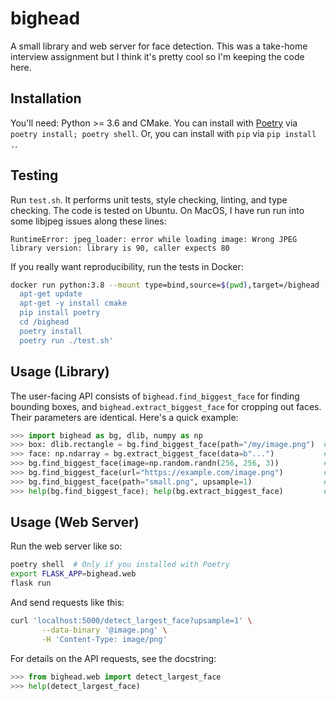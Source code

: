 # bighead

A small library and web server for face detection.
This was a take-home interview assignment but I think it's pretty cool so I'm keeping the code here.

## Installation

You'll need: Python >= 3.6 and CMake.
You can install with [Poetry](https://python-poetry.org) via `poetry install; poetry shell`.
Or, you can install with `pip` via `pip install .`.

## Testing

Run `test.sh`.
It performs unit tests, style checking, linting, and type checking.
The code is tested on Ubuntu.
On MacOS, I have run run into some libjpeg issues along these lines:

```
RuntimeError: jpeg_loader: error while loading image: Wrong JPEG library version: library is 90, caller expects 80
```

If you really want reproducibility, run the tests in Docker:

```sh
docker run python:3.8 --mount type=bind,source=$(pwd),target=/bighead --rm -t sh -c '
  apt-get update
  apt-get -y install cmake
  pip install poetry
  cd /bighead
  poetry install
  poetry run ./test.sh'
```

## Usage (Library)

The user-facing API consists of `bighead.find_biggest_face` for finding bounding boxes, and `bighead.extract_biggest_face` for cropping out faces.
Their parameters are identical.
Here's a quick example:

```py
>>> import bighead as bg, dlib, numpy as np
>>> box: dlib.rectangle = bg.find_biggest_face(path="/my/image.png")  # From a file
>>> face: np.ndarray = bg.extract_biggest_face(data=b"...")           # From raw data
>>> bg.find_biggest_face(image=np.random.randn(256, 256, 3))          # From an image array
>>> bg.find_biggest_face(url="https://example.com/image.png")         # From a URL
>>> bg.find_biggest_face(path="small.png", upsample=1)                # With upsampling
>>> help(bg.find_biggest_face); help(bg.extract_biggest_face)         # For comprehensive documentation
```

## Usage (Web Server)

Run the web server like so:

```sh
poetry shell  # Only if you installed with Poetry
export FLASK_APP=bighead.web
flask run
```

And send requests like this:

```sh
curl 'localhost:5000/detect_largest_face?upsample=1' \
       --data-binary '@image.png' \
       -H 'Content-Type: image/png'
```

For details on the API requests, see the docstring:

```py
>>> from bighead.web import detect_largest_face
>>> help(detect_largest_face)
```
